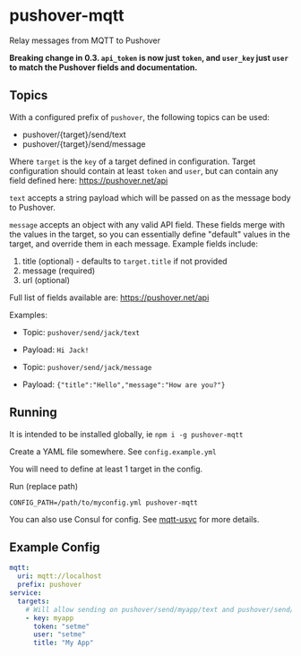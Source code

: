 # pushover-mqtt
Relay messages from MQTT to Pushover

**Breaking change in 0.3. `api_token` is now just `token`, and `user_key` just `user` to match the Pushover fields and documentation.**

## Topics

With a configured prefix of `pushover`, the following topics can be used:

- pushover/{target}/send/text
- pushover/{target}/send/message

Where `target` is the `key` of a target defined in configuration. Target configuration should contain at least `token` and `user`, but can contain any field defined here: https://pushover.net/api

`text` accepts a string payload which will be passed on as the message body to Pushover.

`message` accepts an object with any valid API field. These fields merge with the values in the target, so you can essentially define "default" values in the target, and override them in each message. Example fields include:

1. title (optional) - defaults to `target.title` if not provided
2. message (required)
3. url (optional)

Full list of fields available are: https://pushover.net/api

Examples:

- Topic: `pushover/send/jack/text`
- Payload: `Hi Jack!`

- Topic: `pushover/send/jack/message`
- Payload: `{"title":"Hello","message":"How are you?"}`

## Running

It is intended to be installed globally, ie `npm i -g pushover-mqtt`

Create a YAML file somewhere. See `config.example.yml`

You will need to define at least 1 target in the config.

Run (replace path)

```
CONFIG_PATH=/path/to/myconfig.yml pushover-mqtt
```

You can also use Consul for config. See [mqtt-usvc](https://www.npmjs.com/package/mqtt-usvc) for more details.

## Example Config

```yml
mqtt:
  uri: mqtt://localhost
  prefix: pushover
service:
  targets:
    # Will allow sending on pushover/send/myapp/text and pushover/send/myapp/message
    - key: myapp
      token: "setme"
      user: "setme"
      title: "My App"
```
